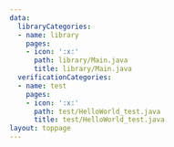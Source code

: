 ```yaml
---
data:
  libraryCategories:
  - name: library
    pages:
    - icon: ':x:'
      path: library/Main.java
      title: library/Main.java
  verificationCategories:
  - name: test
    pages:
    - icon: ':x:'
      path: test/HelloWorld_test.java
      title: test/HelloWorld_test.java
layout: toppage
---
```

